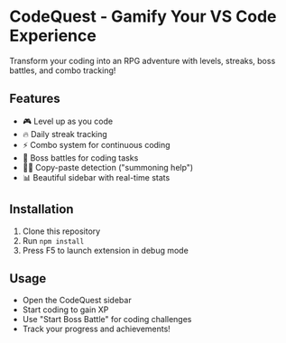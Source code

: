 # CodeQuest - Gamify Your VS Code Experience

Transform your coding into an RPG adventure with levels, streaks, boss battles, and combo tracking!

## Features
- 🎮 Level up as you code
- 🔥 Daily streak tracking
- ⚡ Combo system for continuous coding
- 🐉 Boss battles for coding tasks
- 🧙‍♂️ Copy-paste detection ("summoning help")
- 📊 Beautiful sidebar with real-time stats

## Installation
1. Clone this repository
2. Run `npm install`
3. Press F5 to launch extension in debug mode

## Usage
- Open the CodeQuest sidebar
- Start coding to gain XP
- Use "Start Boss Battle" for coding challenges
- Track your progress and achievements!